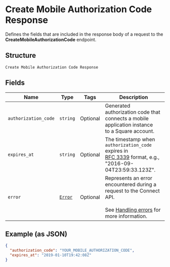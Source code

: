 
# Create Mobile Authorization Code Response

Defines the fields that are included in the response body of
a request to the __CreateMobileAuthorizationCode__ endpoint.

## Structure

`Create Mobile Authorization Code Response`

## Fields

| Name | Type | Tags | Description |
|  --- | --- | --- | --- |
| `authorization_code` | `string` | Optional | Generated authorization code that connects a mobile application instance<br>to a Square account. |
| `expires_at` | `string` | Optional | The timestamp when `authorization_code` expires in<br>[RFC 3339](https://tools.ietf.org/html/rfc3339) format, e.g., "2016-09-04T23:59:33.123Z". |
| `error` | [`Error`](/doc/models/error.md) | Optional | Represents an error encountered during a request to the Connect API.<br><br>See [Handling errors](#handlingerrors) for more information. |

## Example (as JSON)

```json
{
  "authorization_code": "YOUR_MOBILE_AUTHORIZATION_CODE",
  "expires_at": "2019-01-10T19:42:08Z"
}
```

